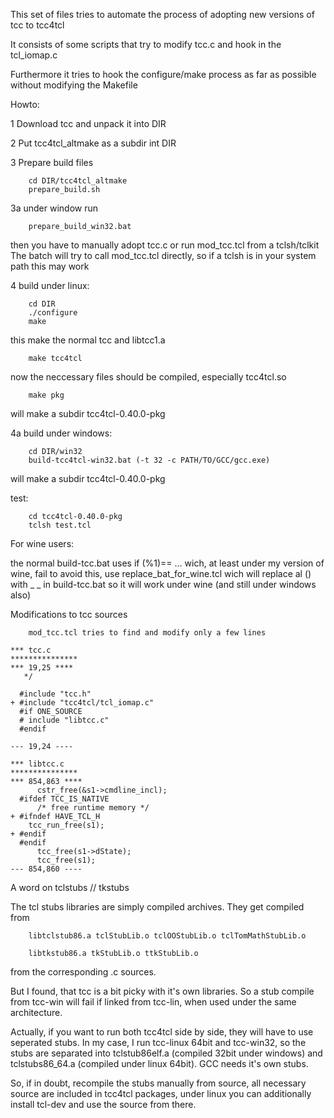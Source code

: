 This set of files tries to automate the process of adopting new versions of tcc to tcc4tcl

It consists of some scripts that try to modify tcc.c and hook in the tcl_iomap.c

Furthermore it tries to hook the configure/make process as far as possible without modifying the Makefile

Howto:

1 Download tcc and unpack it into DIR

2 Put tcc4tcl_altmake as a subdir int DIR

3       Prepare build files

        cd DIR/tcc4tcl_altmake
        prepare_build.sh

3a under window run 

        prepare_build_win32.bat

then you have to manually adopt tcc.c
or run mod_tcc.tcl from a tclsh/tclkit
The batch will try to call mod_tcc.tcl directly, 
so if a tclsh is in your system path this may work

4  build under linux:

        cd DIR
        ./configure
        make

this make the normal tcc and libtcc1.a

        make tcc4tcl

now the neccessary files should be compiled, especially tcc4tcl.so

        make pkg

will make a subdir tcc4tcl-0.40.0-pkg

4a build under windows:

        cd DIR/win32
        build-tcc4tcl-win32.bat (-t 32 -c PATH/TO/GCC/gcc.exe)

will make a subdir tcc4tcl-0.40.0-pkg

test:

        cd tcc4tcl-0.40.0-pkg
        tclsh test.tcl

For wine users:

the normal build-tcc.bat uses if (%1)== ... wich, at least under my version of wine, fail
to avoid this, use replace_bat_for_wine.tcl wich will replace al () with _ _ in build-tcc.bat
so it will work under wine (and still under windows also)

Modifications to tcc sources

        mod_tcc.tcl tries to find and modify only a few lines

```     
*** tcc.c      
***************
*** 19,25 ****
   */

  #include "tcc.h"
+ #include "tcc4tcl/tcl_iomap.c"
  #if ONE_SOURCE
  # include "libtcc.c"
  #endif

--- 19,24 ----

*** libtcc.c	
***************
*** 854,863 ****
      cstr_free(&s1->cmdline_incl);
  #ifdef TCC_IS_NATIVE
      /* free runtime memory */
+ #ifndef HAVE_TCL_H
    tcc_run_free(s1);
+ #endif
  #endif
      tcc_free(s1->dState);
      tcc_free(s1);
--- 854,860 ----
```

A word on tclstubs // tkstubs

The tcl stubs libraries are simply compiled archives. They get compiled from

        libtclstub86.a tclStubLib.o tclOOStubLib.o tclTomMathStubLib.o
                
        libtkstub86.a tkStubLib.o ttkStubLib.o
        

from the corresponding .c sources.

But I found, that tcc is a bit picky with it's own libraries. So a stub compile from tcc-win will fail if linked from tcc-lin, when used under the same architecture.

Actually, if you want to run both tcc4tcl side by side, they will have to use seperated stubs. In my case, I run tcc-linux 64bit and tcc-win32, so the stubs are separated into tclstub86elf.a (compiled 32bit under windows) and tclstubs86_64.a (compiled under linux 64bit). GCC needs it's own stubs.

So, if in doubt, recompile the stubs manually from source, all necessary source are included in tcc4tcl packages, under linux you can additionally install tcl-dev and use the source from there.
